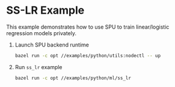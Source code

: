 # SS-LR Example

This example demonstrates how to use SPU to train linear/logistic regression models privately.

1. Launch SPU backend runtime

    ```sh
    bazel run -c opt //examples/python/utils:nodectl -- up
    ```

2. Run `ss_lr` example

    ```sh
    bazel run -c opt //examples/python/ml/ss_lr
    ```

